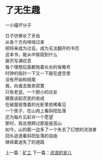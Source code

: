 # 了无生趣
一小撮坏分子

日子仿佛长了牙齿\
从各个方向啃啮过来\
把将来成为过去，成为无法翻开的书页\
这本书，能从中偷窥到什么\
扉页写满叹息\
每个理想后面都拖着长长的省略号\
时钟的指针一下又一下敲在虚空里\
没有开始和结尾\
我，向谁去贩卖寂寞\
只有老鼠，一个胆小的访友\
跟我谈起农民的收成\
在破屋摇曳着的光影里依稀看见\
一个孩子，在山岗上看斜阳坠落\
还为每片云彩许一个愿望\
那时，我总想跨过那座座高山\
如今，山的那一边多了一个失去了幻想的流浪者\
回头追逐看斜阳坠落的自由\
继续着迷失了的道路


上一篇：[矿工](80a46ebda1f14149bb23ed8c2770c4e1.md)  下一篇：[流浪的宠儿](9fe86a39176049a6bba9ce417231c63b.md)
